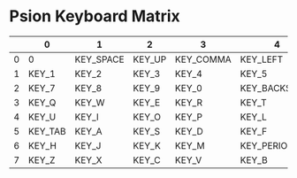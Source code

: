 # Psion Keyboard Matrix

|   | 0 | 1 | 2 | 3 | 4 | 5 | 6 | 7 | 8 | 9 | 10 | 11 |
|---|---|---|---|---|---|---|---|---|---|---|---|---|
| 0 | 0       |KEY_SPACE |KEY_UP |KEY_COMMA |KEY_LEFT      |KEY_RIGHT      |KEY_LSHIFT |0          |0        |0      |0        |0       |
| 1 | KEY_1   |KEY_2     |KEY_3  |KEY_4     |KEY_5         |KEY_6          |0          |0          |0        |0      |0        |0       |
| 2 | KEY_7   |KEY_8     |KEY_9  |KEY_0     |KEY_BACKSPACE |KEY_APOSTROPHE |0          |0          |0        |0      |0        |0       |
| 3 | KEY_Q   |KEY_W     |KEY_E  |KEY_R     |KEY_T         |KEY_Y          |0          |0          |0        |0      |0        |KEY_ESC |
| 4 | KEY_U   |KEY_I     |KEY_O  |KEY_P     |KEY_L         |KEY_ENTER      |0          |0          |0        |0      |KEY_MENU |0       |
| 5 | KEY_TAB |KEY_A     |KEY_S  |KEY_D     |KEY_F         |KEY_G          |0          |0          |KEY_CTRL |0      |0        |0       |
| 6 | KEY_H   |KEY_J     |KEY_K  |KEY_M     |KEY_PERIOD    |KEY_DOWN       |0          |0          |0        |KEY_FN |0        |0       |
| 7 | KEY_Z   |KEY_X     |KEY_C  |KEY_V     |KEY_B         |KEY_N          |0          |KEY_RSHIFT |0        |0      |0        |0       |

